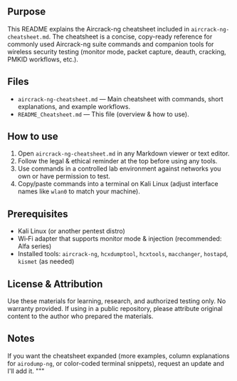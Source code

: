 ## Purpose
This README explains the Aircrack-ng cheatsheet included in `aircrack-ng-cheatsheet.md`. The cheatsheet is a concise, copy-ready reference for commonly used Aircrack-ng suite commands and companion tools for wireless security testing (monitor mode, packet capture, deauth, cracking, PMKID workflows, etc.).

## Files
- `aircrack-ng-cheatsheet.md` — Main cheatsheet with commands, short explanations, and example workflows.
- `README_Cheatsheet.md` — This file (overview & how to use).

## How to use
1. Open `aircrack-ng-cheatsheet.md` in any Markdown viewer or text editor.
2. Follow the legal & ethical reminder at the top before using any tools.
3. Use commands in a controlled lab environment against networks you own or have permission to test.
4. Copy/paste commands into a terminal on Kali Linux (adjust interface names like `wlan0` to match your machine).

## Prerequisites
- Kali Linux (or another pentest distro)
- Wi‑Fi adapter that supports monitor mode & injection (recommended: Alfa series)
- Installed tools: `aircrack-ng`, `hcxdumptool`, `hcxtools`, `macchanger`, `hostapd`, `kismet` (as needed)

## License & Attribution
Use these materials for learning, research, and authorized testing only. No warranty provided. If using in a public repository, please attribute original content to the author who prepared the materials.

## Notes
If you want the cheatsheet expanded (more examples, column explanations for `airodump-ng`, or color-coded terminal snippets), request an update and I'll add it.
"""
